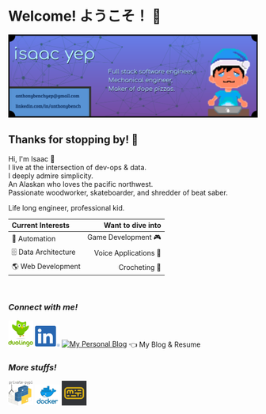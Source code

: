 # Welcome! ようこそ！ 👋

<img alt="GitHub Profile Banner" src="img/banner.png" width="850" />

## Thanks for stopping by! 👾
Hi, I&apos;m Isaac 👋 \
I live at the intersection of dev-ops & data. \
I deeply admire simplicity. \
An Alaskan who loves the pacific northwest. \
Passionate woodworker, skateboarder, and shredder of beat saber.

Life long engineer, professional kid.

| Current Interests | Want to dive into |
|:---|---:|
| 🤖 Automation | Game Development 🎮 |
| 🗄️ Data Architecture | Voice Applications 🎤 |
| 🌎 Web Development | Crocheting 🧶 |

<br />

### ***Connect with me!***
[<img alt="My DuoLingo" src="img/duolingo.png" width="50" />](https://www.duolingo.com/profile/TheSleepyBoy)
‎ ‎ ‎ ‎ ‎
[<img alt="My LinkedIn" src="img/linkedin.png" width="50" />](https://www.linkedin.com/in/anthonybench/)
[<img alt="My Personal Blog" src="img/hat.ico" width="50" />](https://sleepyblog.org/about) 👈 My Blog & Resume

### ***More stuffs!***
[<img alt="PyPi" src="img/pypi.png" width="50" />](https://pypi.org/user/sleepyboy/)
‎ ‎ ‎ ‎ ‎
[<img alt="DockerHub" src="img/docker.png" width="50" />](https://hub.docker.com/u/sleepyboy)
‎ ‎ ‎ ‎ ‎
[<img alt="MonkeyType" src="img/monkeytype.png" width="50" />](https://monkeytype.com/profile/zJyZluX5ZvNVXl4hUw3ZndJaaiw2)
